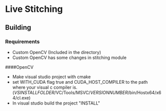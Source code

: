 # Live Stitching
## Building
### Requirements
- Custom OpenCV (Included in the directory)
- Custom OpenCV has some changes in stitching module

####OpenCV
- Make visual studio project with cmake
- set WITH\_CUDA flag true and CUDA\_HOST\_COMPILER to the path where your visual c compiler is. (_VSINSTALLFOLDER_/VC/Tools/MSVC/_VERSIONNUMBER_/bin/Hostx64/x64/cl.exe)
- In visual studio build the project "INSTALL"